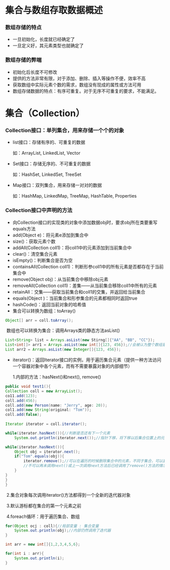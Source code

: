 # 集合与数组存取数据概述

### 数组存储的特点

- 一旦初始化，长度就已经确定了
- 一旦定义好，其元素类型也就确定了

### 数组存储的弊端

- 初始化后长度不可修改
- 提供的方法非常有限，对于添加、删除、插入等操作不便，效率不高
- 获取数组中实际元素个数的需求，数组没有现成的属性或方法可用
- 数组存储数据的特点：有序可重复。对于无序不可重复的要求，不能满足。





# 集合（Collection）

### Collection接口：单列集合，用来存储一个个的对象

- list接口：存储有序的、可重复的数据

  如：ArrayList, LinkedList, Vector

- Set接口：存储无序的、不可重复的数据

  如：HashSet, LinkedSet, TreeSet

- Map接口：双列集合，用来存储一对对的数据

  如：HashMap, LinkedMap, TreeMap, HashTable, Properties

### Collection接口中声明的方法

- 向Collection接口的实现类的对象中添加数据obj时，要求obj所在类要重写equals方法
- add(Object e)：将元素e添加到集合中
- size()：获取元素个数
- addAll(Collection coll1)：将coll1中的元素添加到当前集合中
- clear()：清空集合元素
- isEmpty()：判断集合是否为空
- containsAll(Collection coll1)：判断形参coll1中的所有元素是否都存在于当前集合中
- remove(Object obj)：从当前集合中移除obj元素
- removeAll(Collection coll1)：差集——从当前集合移除coll1中所有的元素
- retainAll：交集——获取当前集合和coll1的交集，并返回给当前集合
- equals(Object )：当前集合和形参集合的元素都相同时返回true
- hashCode()：返回当前对象的哈希值
- 集合可以转换为数组：toArray()

```java
Object[] arr = coll.toArray();
```

​		数组也可以转换为集合：调用Arrays类的静态方法asList()

```java
List<String> list = Arrays.asList(new Stirng[]{"AA", "BB", "CC"});
List<int[]> arr1 = Arrays.asList(new int[]{123, 456});//会被认为整个数组是一个元素
List arr2 = Arrays.asList(new Integer[]{123, 456});
```

- iterator()：返回Iterator接口的实例，用于遍历集合元素（提供一种方法访问一个容器对象中各个元素，而有不需要暴露对象的内部细节）

  1.内部的方法：hasNext()和next(), remove()

```java
public void test1(){
Collection coll = new ArrayList();
co11.add(123);
coll.add(456);
coll.add(new Person(name: "Jerry", age: 20));
col1.add(new String(original: "Tom"));
coll.add(false);
    
Iterator iterator = coll.iterator();

while(iterator.hasNext()){//判断是否还有下一个元素
    System.out.println(iterator.next());//指针下移，将下移以后集合位置上的元素返回

while(iterator.hasNext()){
    Object obj = iterator.next();
    if("Tom".equals(obj)){
        iterator.remove();//可以在遍历的时候删除集合中的元素，不同于集合，可以直接调用
        //不可以再未调用next()或上一次调用next方法后已经调用了remove()方法的情况下再次调用remove（），会导致IllegalStateException
    }
}
}
}
```

​		2.集合对象每次调用iterator()方法都得到一个全新的迭代器对象

​		3.默认游标都在集合的第一个元素之前

​		4.foreach循环：用于遍历集合、数组

```java
for(Object ocj : coll){//局部变量 : 集合变量
	System.out.println(obj);//内部仍然调用了迭代器
}

int arr = new int[]{1,2,3,4,5,6};

for(int i : arr){
    System.out.println(i);
}
```

